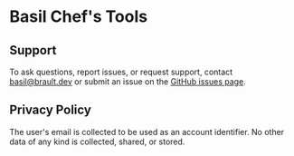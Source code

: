 # Basil Chef's Tools

## Support

To ask questions, report issues, or request support, contact
[basil@brault.dev](mailto:basil@brault.dev) or submit an issue on the
[GitHub issues page](https://github.com/ianbrault/basil/issues).

## Privacy Policy

The user's email is collected to be used as an account identifier. No other
data of any kind is collected, shared, or stored.


